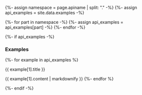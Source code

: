 {%- assign namespace = page.apiname | split: "." -%}
{%- assign api_examples = site.data.examples -%}

{%- for part in namespace -%}
{%- assign api_examples = api_examples[part] -%}
{%- endfor -%}

{%- if api_examples -%}
<h3>Examples</h3>

{%- for example in api_examples %}
<p>{{ example[1].title }}</p>
{{ example[1].content | markdownify }}
{%- endfor %}

{%- endif -%}
